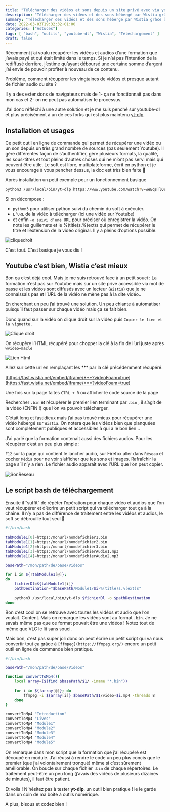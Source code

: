 ```yaml
---
title: "Télécharger des vidéos et sons depuis un site privé avec via youtube-dl et bash"
description: "Télécharger des vidéos et des sons hébergé par Wistia grâce à yt-dlp et ffmpeg via un script bash"
summary: "Télécharger des vidéos et des sons hébergé par Wistia grâce à yt-dlp et ffmpeg via un script bash"
date: 2022-03-03T19:32:32+01:00
categories: ["Astuces"]
tags: [ "bash", "outils", "youtube-dl", "Wistia", "Téléchargement" ]
draft: false
---
```


Récemment j’ai voulu récupérer les vidéos et audios d’une formation que j’avais payé et qui était limité dans le temps. Si je n’ai pas l’intention de la rediffusé derrière, j’estime qu’ayant déboursé une certaine somme d’argent j’ai envie de pouvoir profiter à nouveau de ce contenu.

Problème, comment récupérer les vingtaines de vidéos et presque autant de fichier audio du site ?

Il y a des extensions de navigateurs mais de 1- ça ne fonctionnait pas dans mon cas et 2- on ne peut pas automatiser le processus.

J’ai donc réfléchi à une autre solution et je me suis penché sur youtube-dl et plus précisément à un de ces forks qui est plus maintenu [yt-dlp](https://github.com/yt-dlp/yt-dlp).

## Installation et usages

Ce petit outil en ligne de commande qui permet de récupérer une vidéo ou un son depuis un très grand nombre de sources (pas seulement Youtube). Il gère différentes façon de s’authentifier, gère plusieurs formats, la qualité, les sous-titres et tout pleins d’autres choses qui ne m’ont pas servi mais qui peuvent être utile. Le soft est libre, multiplateforme, écrit en python et je vous encourage à vous pencher dessus, la doc est très bien faite 🙂

Après installation un petit exemple pour un fonctionnement basique

```bash
python3 /usr/local/bin/yt-dlp https://www.youtube.com/watch?v=weBqsTlQBVc -o "/mnt/c/Users/victo/Videos/%(title)s.%(ext)s"
```

Si on décompose :

- `python3` pour utiliser python suivi du chemin du soft à exécuter.
- `L’URL` de la vidéo à télécharger (ici une vidéo sur Youtube)
- et enfin `-o suivi d’une URL` pour préciser où enregistrer la vidéo. On note les guillemets et le %(title)s.%(ext)s qui permet de récupérer le titre et l’extension de la vidéo original. Il y a pleins d’options possible.

<img src="/img/dl-videos-privee-avec-bash/execute.png" alt="cliquedroit" class="center">

C’est tout. C’est basique je vous dis !

## Youtube c’est bien, Wistia c’est mieux

Bon ça c’est déjà cool. Mais je me suis retrouvé face à un petit souci : La formation n’est pas sur Youtube mais sur un site privé accessible via mot de passe et les vidéos sont diffusés avec un lecteur (`Wistia`) que je ne connaissais pas et l’URL de la vidéo ne mène pas à la dite vidéo..

En cherchant un peu j’ai trouvé une solution. Un peu chiante à automatiser puisqu’il faut passer sur chaque vidéo mais ça se fait bien.

Donc quand sur la vidéo on clique droit sur la vidéo puis `Copier le lien et la vignette.`

<img src="/img/dl-videos-privee-avec-bash/cliquedroit.png" alt="Clique droit" class="center">

On récupère l’HTML récupéré pour chopper la clé à la fin de l’url juste après `wvideo=macle`

<img src="/img/dl-videos-privee-avec-bash/lienHtml.png" alt="Lien Html" class="center">

Allez sur cette url en remplaçant les *** par la clé précédemment récupéré.

[https://fast.wistia.net/embed/iframe/***?videoFoam=true](https://fast.wistia.net/embed/iframe/***?videoFoam=true)

Une fois sur la page faites `CTRL + R` ou afficher le code source de la page

Rechercher `.bin` et récupérer le premier lien terminant par `.bin` , il s’agit de la vidéo (ENFIN !) que l’on va pouvoir télécharger.

C’était long et fastidieux mais j’ai pas trouvé mieux pour récupérer une vidéo hébergé sur `Wistia`. On notera que les vidéos bien que planquées sont complétement publiques et accessibles à qui a le bon lien ..

J’ai parlé que la formation contenait aussi des fichiers audios. Pour les récupérer c’est un peu plus simple :

`F12` sur la page qui contient le lancher audio, sur Firefox aller dans `Réseau` et cocher `Média` pour ne voir s’afficher que les sons et images. Rafraîchir la page s’il n’y a rien. Le fichier audio apparaît avec l’URL que l’on peut copier.

<img src="/img/dl-videos-privee-avec-bash/SonReseau.png" alt="SonReseau" class="center">

## Le script bash de téléchargement

Ensuite il “suffit” de répéter l’opération pour chaque vidéo et audios que l’on veut récupérer et d’écrire un petit script qui va télécharger tout ça à la chaîne. Il n’y a pas de différence de traitement entre les vidéos et audios, le soft se débrouille tout seul 🙂

```bash
#!/bin/bash

tabModule1[0]=https:/monurl/nomdefichier1.bin
tabModule1[1]=https:/monurl/nomdefichier2.bin
tabModule1[2]=https:/monurl/nomdefichier3.bin
tabModule1[3]=https:/monurl/nomdefichierAudio1.mp3
tabModule1[4]=https:/monurl/nomdefichierAudio2.mp3

basePath="/mon/path/de/base/Videos"

for i in ${!tabModule1[@]};
do 
    fichierDl=${tabModule1[i]}
    pathDestination="$basePath/Module1/$i-%(title)s.%(ext)s"

    python3 /usr/local/bin/yt-dlp $fichierDl -o $pathDestination
done
```

Bon c’est cool on se retrouve avec toutes les vidéos et audio que l’on voulait. Content. Mais on remarque les vidéos sont au format `.bin`. Je ne savais même pas que ce format pouvait être une vidéos ! Notez tout de même que VLC le lit sans souci.

Mais bon, c’est pas super joli donc on peut écrire un petit script qui va nous convertir tout ça grâce à `[ffmpeg](https://ffmpeg.org/)` encore un petit outil en ligne de commande bien pratique.

```bash
#!/bin/bash

basePath="/mon/path/de/base/Videos"

function convertToMp4(){
    local array=($(find $basePath/$1/ -iname "*.bin"))

    for i in ${!array[@]}; do
        ffmpeg -i ${array[i]} $basePath/$1/video-$i.mp4 -threads 8
    done
}

convertToMp4 "Introduction"
convertToMp4 "Lives"
convertToMp4 "Module1"
convertToMp4 "Module2"
convertToMp4 "Module3"
convertToMp4 "Module4"
convertToMp4 "Module5"
```

On remarque dans mon script que la formation que j’ai récupéré est découpé en module. J’ai réussi à rendre le code un peu plus concis que le premier (que j’ai volontairement tronqué) même si c’est sûrement améliorable. On boucle sur chaque fichier `.bin` de chaque répertoires. Le traitement peut-être un peu long (j’avais des vidéos de plusieurs dizaines de minutes), il faut être patient.

Et voila ! N’hésitez pas à tester **yt-dlp**, un outil bien pratique ! le le garde dans un coin de ma boite à outils numérique.

A plus, bisous et codez bien !
